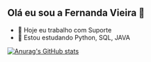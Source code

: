 ## Olá eu sou a Fernanda Vieira 👋

- 🔭 Hoje eu trabalho com Suporte
- 🌱 Estou estudando Python, SQL, JAVA

[![Anurag's GitHub stats](https://github-readme-stats.vercel.app/api?username=offinexp)](https://github.com/anuraghazra/github-readme-stats)

